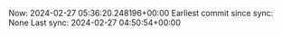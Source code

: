 Now: 2024-02-27 05:36:20.248196+00:00 Earliest commit since sync: None Last sync: 2024-02-27 04:50:54+00:00
